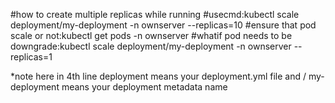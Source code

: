  #how to create multiple replicas while running
 #usecmd:kubectl scale deployment/my-deployment -n ownserver --replicas=10
 #ensure that pod scale or not:kubectl get pods -n ownserver
 #whatif pod needs to be downgrade:kubectl scale deployment/my-deployment -n ownserver --replicas=1

*note here in 4th line deployment means your deployment.yml file and / my-deployment means your deployment metadata name 
